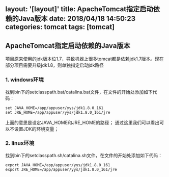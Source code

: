 layout: '[layout]'
title: ApacheTomcat指定启动依赖的Java版本
date: 2018/04/18 14:50:23 
categories: tomcat
tags: [tomcat]
---
## ApacheTomcat指定启动依赖的Java版本
项目原来使用的jdk版本位1.7，导致机器上很多tomcat都是依赖jdk1.7版本。现在部分项目需要升级jdk1.8，则单独指定启动jdk路径

### 1. windows环境
   找到bin下的setclasspath.bat/catalina.bat文件，在文件的开始处添加如下代码：

   ```
   set JAVA_HOME=/app/appuser/yys/jdk1.8.0_161
   set JRE_HOME=/app/appuser/yys/jdk1.8.0_161/jre
   ```
   上面的意思是设定JAVA_HOME和JRE_HOME的路径；
   通过这里我们可以看出可以不设置JDK的环境变量；

### 2. linux环境
   找到bin下的setclasspath.sh/catalina.sh文件，在文件的开始处添加如下代码：

   ```
   export JAVA_HOME=/app/appuser/yys/jdk1.8.0_161
   export JRE_HOME=/app/appuser/yys/jdk1.8.0_161/jre
   ```

 